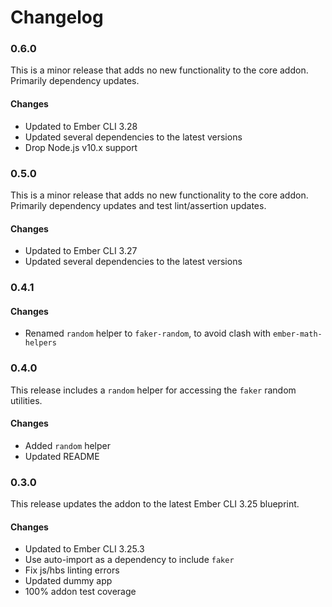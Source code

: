 # Changelog

### 0.6.0

This is a minor release that adds no new functionality to the core addon. Primarily dependency updates.

#### Changes

-   Updated to Ember CLI 3.28
-   Updated several dependencies to the latest versions
-   Drop Node.js v10.x support

### 0.5.0

This is a minor release that adds no new functionality to the core addon. Primarily dependency updates and test lint/assertion updates.

#### Changes

-   Updated to Ember CLI 3.27
-   Updated several dependencies to the latest versions

### 0.4.1

#### Changes

-   Renamed `random` helper to `faker-random`, to avoid clash with `ember-math-helpers`

### 0.4.0

This release includes a `random` helper for accessing the `faker` random utilities.

#### Changes

-   Added `random` helper
-   Updated README

### 0.3.0

This release updates the addon to the latest Ember CLI 3.25 blueprint.

#### Changes

-   Updated to Ember CLI 3.25.3
-   Use auto-import as a dependency to include `faker`
-   Fix js/hbs linting errors
-   Updated dummy app
-   100% addon test coverage
